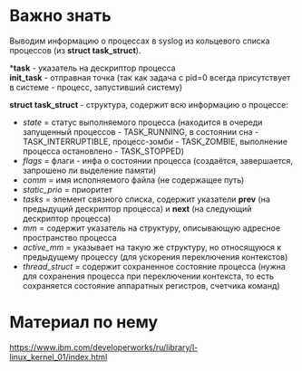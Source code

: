 # Важно знать

Выводим информацию о процессах в syslog из кольцевого списка процессов (из **struct task_struct**).  

***task** - указатель на дескриптор процесса  
**init_task** - отправная точка (так как задача с pid=0 всегда присутствует в системе - процесс, запустивший систему)  

**struct task_struct** - структура, содержит всю информацию о процессе: 
- *state* = статус выполняемого процесса (находится в очереди запущенный процессов - TASK_RUNNING, в состоянии сна - TASK_INTERRUPTIBLE, процесс-зомби - TASK_ZOMBIE, выполнение процесса остановлено - TASK_STOPPED)
- *flags* = флаги - инфа о состоянии процесса (создаётся, завершается, запрошено ли выделение памяти)
- *comm* = имя исполняемого файла (не содержащее путь)
- *static_prio* = приоритет
- *tasks* = элемент связного списка, содержит указатели **prev** (на предыдущий дескриптор процесса) и **next** (на следующий дескриптор процесса)
- *mm* = содержит указатель на структуру, описывающую адресное пространство процесса
- *active_mm* = указывает на такую же структуру, но относящуюся к предыдущему процессу (для ускорения переключения контекстов)
- *thread_struct* = содержит сохраненное состояние процесса (нужна для сохранения процесса при переключении контекста, то есть сохраняется состояние аппаратных регистров, счетчика команд)


# Материал по нему  
https://www.ibm.com/developerworks/ru/library/l-linux_kernel_01/index.html
